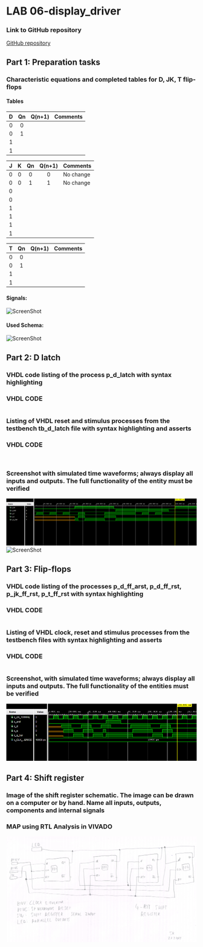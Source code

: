 # LAB 06-display_driver


### Link to GitHub repository
[GitHub repository](https://github.com/amwellius/Digital-electronics-1)


## Part 1: Preparation tasks

### Characteristic equations and completed tables for D, JK, T flip-flops
#### Tables
 
   | **D** | **Qn** | **Q(n+1)** | **Comments** |
   | :-: | :-: | :-: | :-- |
   | 0 | 0 |  |  |
   | 0 | 1 |  |  |
   | 1 |  |  |  |
   | 1 |  |  |  |

   | **J** | **K** | **Qn** | **Q(n+1)** | **Comments** |
   | :-: | :-: | :-: | :-: | :-- |
   | 0 | 0 | 0 | 0 | No change |
   | 0 | 0 | 1 | 1 | No change |
   | 0 |  |  |  |  |
   | 0 |  |  |  |  |
   | 1 |  |  |  |  |
   | 1 |  |  |  |  |
   | 1 |  |  |  |  |
   | 1 |  |  |  |  |

   | **T** | **Qn** | **Q(n+1)** | **Comments** |
   | :-: | :-: | :-: | :-- |
   | 0 | 0 |  |  |
   | 0 | 1 |  |  |
   | 1 |  |  |  |
   | 1 |  |  |  |
   
#### Signals: <br/>
![ScreenShot](images/1_1.png)
#### Used Schema: <br/>
![ScreenShot](images/1_2.png)

## Part 2: D latch
### VHDL code listing of the process p_d_latch with syntax highlighting
### VHDL CODE 
```vhdl

```

### Listing of VHDL reset and stimulus processes from the testbench tb_d_latch file with syntax highlighting and asserts
### VHDL CODE
```vhdl
  
```

### Screenshot with simulated time waveforms; always display all inputs and outputs. The full functionality of the entity must be verified
![ScreenShot](images/2_1.PNG)  
![ScreenShot](images/2_2.PNG) 



## Part 3: Flip-flops
### VHDL code listing of the processes p_d_ff_arst, p_d_ff_rst, p_jk_ff_rst, p_t_ff_rst with syntax highlighting
### VHDL CODE 
```vhdl

```

### Listing of VHDL clock, reset and stimulus processes from the testbench files with syntax highlighting and asserts
### VHDL CODE 
```vhdl

```
### Screenshot, with simulated time waveforms; always display all inputs and outputs. The full functionality of the entities must be verified
![ScreenShot](images/3_1.PNG)


## Part 4: Shift register
### Image of the shift register schematic. The image can be drawn on a computer or by hand. Name all inputs, outputs, components and internal signals

### MAP using RTL Analysis in VIVADO
![ScreenShot](images/4.PNG)




